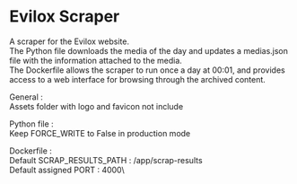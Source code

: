 # Evilox Scraper

A scraper for the Evilox website.\
The Python file downloads the media of the day and updates a medias.json file with the information attached to the media.\
The Dockerfile allows the scraper to run once a day at 00:01, and provides access to a web interface for browsing through the archived content.

General :\
Assets folder with logo and favicon not include

Python file :\
Keep FORCE_WRITE to False in production mode

Dockerfile :\
Default SCRAP_RESULTS_PATH : /app/scrap-results\
Default assigned PORT :  4000\
